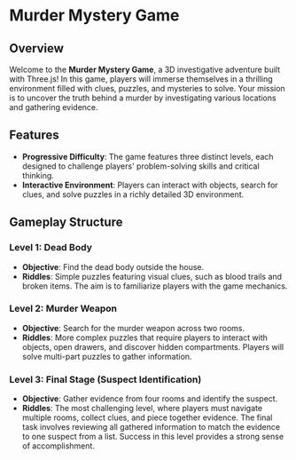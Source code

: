 # Murder Mystery Game

## Overview

Welcome to the **Murder Mystery Game**, a 3D investigative adventure built with Three.js! In this game, players will immerse themselves in a thrilling environment filled with clues, puzzles, and mysteries to solve. Your mission is to uncover the truth behind a murder by investigating various locations and gathering evidence.

## Features

- **Progressive Difficulty**: The game features three distinct levels, each designed to challenge players' problem-solving skills and critical thinking.
- **Interactive Environment**: Players can interact with objects, search for clues, and solve puzzles in a richly detailed 3D environment.

## Gameplay Structure

### Level 1: Dead Body
- **Objective**: Find the dead body outside the house.
- **Riddles**: Simple puzzles featuring visual clues, such as blood trails and broken items. The aim is to familiarize players with the game mechanics.

### Level 2: Murder Weapon
- **Objective**: Search for the murder weapon across two rooms.
- **Riddles**: More complex puzzles that require players to interact with objects, open drawers, and discover hidden compartments. Players will solve multi-part puzzles to gather information.

### Level 3: Final Stage (Suspect Identification)
- **Objective**: Gather evidence from four rooms and identify the suspect.
- **Riddles**: The most challenging level, where players must navigate multiple rooms, collect clues, and piece together evidence. The final task involves reviewing all gathered information to match the evidence to one suspect from a list. Success in this level provides a strong sense of accomplishment.
